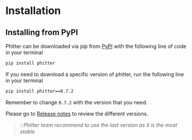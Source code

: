 # Installation

## Installing from PyPI

Phitter can be downloaded via pip from [PyPI](https://pypi.org/project/phitter/) with the following line of code in your terminal

```bash
pip install phitter
```

If you need to download a specific version of phitter, run the following line in your terminal

```bash
pip install phitter==0.7.2
```

Remember to change `0.7.2` with the version that you need.

Please go to [Release notes](/release/release-main.md) to review the different versions.

> 💡*Phitter team recommend to use the last version as it is the most stable*
